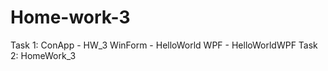 # Home-work-3
Task 1: ConApp - HW_3
        WinForm - HelloWorld
        WPF - HelloWorldWPF
Task 2: HomeWork_3        
